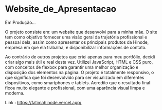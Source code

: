 # Website_de_Apresentacao

Em Produção...

O projeto consiste em: um website que desenvolvi para a minha mãe. O site tem como objetivo fornecer uma visão geral da trajetória profissional e pessoal dela, assim como apresentar os principais produtos da Hinode, empresa em que ela trabalha, e disponibilizar informações de contato. 

Ao contrário de outros projetos que criei apenas para meu portfólio, decidi criar algo mais útil e real desta vez. Utilizei JavaScript, HTML e CSS puro, com conceitos de flexbox para garantir uma melhor organização e disposição dos elementos na página. O projeto é totalmente responsivo, o que significa que foi desenvolvido para ser visualizado em diferentes dispositivos, como smartphones e tablets. Acredito que o resultado final ficou muito elegante e profissional, com uma aparência visual limpa e moderna.


Link : https://fatimahinode.vercel.app/
